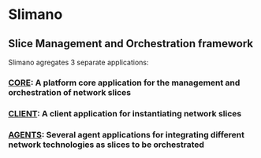 # Slimano
## Slice Management and Orchestration framework

Slimano agregates 3 separate applications:

### [CORE](https://github.com/ATNoG/5gcontact/tree/main/slimano/core): A platform core application for the management and orchestration of network slices

### [CLIENT](https://github.com/ATNoG/5gcontact/tree/main/slimano/client): A client application for instantiating network slices

### [AGENTS](https://github.com/ATNoG/5gcontact/tree/main/slimano/agents): Several agent applications for integrating different network technologies as slices to be orchestrated
